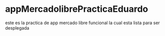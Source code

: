 # appMercadolibrePracticaEduardo
este es la practica de app mercado libre funcional
la cual esta lista para ser desplegada

<img />
